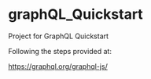 # graphQL_Quickstart
Project for GraphQL Quickstart

Following the steps provided at: 

https://graphql.org/graphql-js/


